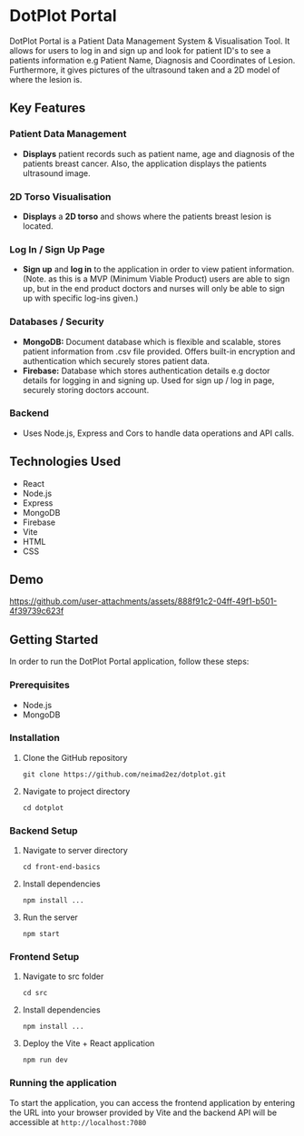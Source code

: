 # DotPlot Portal

DotPlot Portal is a Patient Data Management System & Visualisation Tool. It allows for users to log in and sign up and look for patient ID's to see a patients information e.g Patient Name, Diagnosis and Coordinates of Lesion. Furthermore, it gives pictures of the ultrasound taken and a 2D model of where the lesion is. 

## Key Features

### Patient Data Management
* **Displays** patient records such as patient name, age and diagnosis of the patients breast cancer. Also, the application displays the patients ultrasound image.

### 2D Torso Visualisation
* **Displays** a **2D torso** and shows where the patients breast lesion is located.

### Log In / Sign Up Page
* **Sign up** and **log in** to the application in order to view patient information. (Note. as this is a MVP (Minimum Viable Product) users are able to sign up, but in the end product doctors and nurses will only be able to sign up with specific log-ins given.)

### Databases / Security
* **MongoDB:** Document database which is flexible and scalable, stores patient information from .csv file provided. Offers built-in encryption and authentication which securely stores patient data.
* **Firebase:** Database which stores authentication details e.g doctor details for logging in and signing up. Used for sign up / log in page, securely storing doctors account.

### Backend
* Uses Node.js, Express and Cors to handle data operations and API calls.

## Technologies Used
* React
* Node.js
* Express
* MongoDB
* Firebase
* Vite
* HTML
* CSS

## Demo

https://github.com/user-attachments/assets/888f91c2-04ff-49f1-b501-4f39739c623f

## Getting Started
In order to run the DotPlot Portal application, follow these steps:

### Prerequisites
* Node.js
* MongoDB

### Installation
1. Clone the GitHub repository

    ```
    git clone https://github.com/neimad2ez/dotplot.git
    ```

2. Navigate to project directory
    
    ```
    cd dotplot
    ```

### Backend Setup

1. Navigate to server directory
    ```
    cd front-end-basics
    ```

2. Install dependencies
    ```
    npm install ...
    ```

3. Run the server
    ```
    npm start
    ```

### Frontend Setup

1. Navigate to src folder
    ```
    cd src
    ```

2. Install dependencies
    ```
    npm install ...
    ```

3. Deploy the Vite + React application
    ```
    npm run dev
    ```

### Running the application
To start the application, you can access the frontend application by entering the URL into your browser provided by Vite and the backend API will be accessible at `http://localhost:7080`



